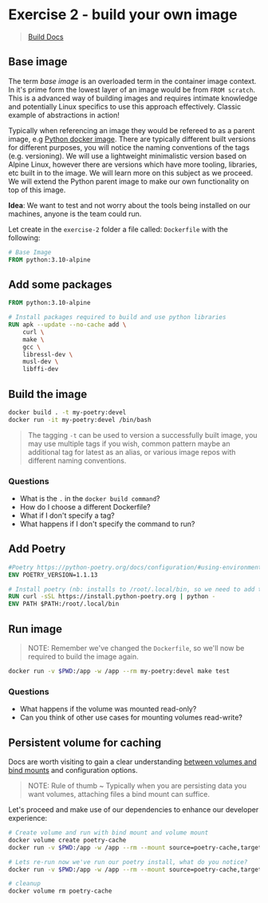 # Exercise 2 - build your own image

> [Build Docs](https://docs.docker.com/engine/reference/builder/)

## Base image

The term _base image_ is an overloaded term in the container image context. In it's prime form the lowest layer of an image would be from `FROM scratch`. This is a advanced way of building images and requires intimate knowledge and potentially Linux specifics to use this approach effectively. Classic example of abstractions in action!

Typically when referencing an image they would be refereed to as a parent image, e.g [Python docker image](https://hub.docker.com/_/python). There are typically different built versions for different purposes, you will notice the naming conventions of the tags (e.g. versioning). We will use a lightweight minimalistic version based on Alpine Linux, however there are versions which have more tooling, libraries, etc built in to the image. We will learn more on this subject as we proceed. We will extend the Python parent image to make our own functionality on top of this image.

**Idea**: We want to test and not worry about the tools being installed on our machines, anyone is the team could run.

Let create in the `exercise-2` folder a file called: `Dockerfile` with the following:

```dockerfile
# Base Image
FROM python:3.10-alpine
```

## Add some packages

```dockerfile
FROM python:3.10-alpine

# Install packages required to build and use python libraries
RUN apk --update --no-cache add \
    curl \
    make \
    gcc \
    libressl-dev \
    musl-dev \
    libffi-dev
```

## Build the image

```sh
docker build . -t my-poetry:devel
docker run -it my-poetry:devel /bin/bash
```

> The tagging `-t` can be used to version a successfully built image, you may use multiple tags if you wish, common pattern maybe an additional tag for latest as an alias, or various image repos with different naming conventions.

### Questions

- What is the `.` in the `docker build command`?
- How do I choose a different Dockerfile?
- What if I don't specify a tag?
- What happens if I don't specify the command to run?

## Add Poetry

```dockerfile
#Poetry https://python-poetry.org/docs/configuration/#using-environment-variables
ENV POETRY_VERSION=1.1.13

# Install poetry (nb: installs to /root/.local/bin, so we need to add that to the path)
RUN curl -sSL https://install.python-poetry.org | python -
ENV PATH $PATH:/root/.local/bin
```

## Run image

> NOTE: Remember we've changed the `Dockerfile`, so we'll now be required to build the image again.

```sh
docker run -v $PWD:/app -w /app --rm my-poetry:devel make test
```

### Questions

- What happens if the volume was mounted read-only?
- Can you think of other use cases for mounting volumes read-write?

## Persistent volume for caching

Docs are worth visiting to gain a clear understanding [between volumes and bind mounts](https://docs.docker.com/storage/volumes/#choose-the--v-or---mount-flag) and configuration options.

> NOTE: Rule of thumb ~ Typically when you are persisting data you want volumes, attaching files a bind mount can suffice.

Let's proceed and make use of our dependencies to enhance our developer experience:

```sh
# Create volume and run with bind mount and volume mount
docker volume create poetry-cache
docker run -v $PWD:/app -w /app --rm --mount source=poetry-cache,target=/root/.cache/pypoetry/virtualenvs my-poetry:devel make test

# Lets re-run now we've run our poetry install, what do you notice?
docker run -v $PWD:/app -w /app --rm --mount source=poetry-cache,target=/root/.cache/pypoetry/virtualenvs my-poetry:devel make test

# cleanup
docker volume rm poetry-cache
```

